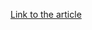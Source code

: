 [Link to the article](https://blog.talosintelligence.com/2022/07/transparent-tribe-targets-education.html)
